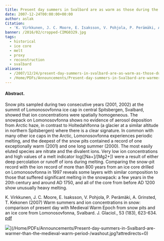 ```yaml
---
title: Present day summers in Svalbard are as warm as those during the medieval warm period.
date: 2007-12-24T00:00:00+00:00
author: aslak
Citation:
  - 'K. Virkkunen, J. C. Moore, E. Isaksson, V. Pohjola, P. Perämäki, A. Grinsted, T. Kekonen (2007) Warm summers and ion concentrations in snow: comparison of present day with Medieval Warm Epoch from snow pits and an ice core from Lomonosovfonna, Svalbard. J. Glaciol., 53 (183), 623-634.'
banner: /2016/02/cropped-CIMG0329.jpg
tags:
  - historical
  - ice core
  - melt
  - proxy
  - reconstruction
  - svalbard
aliases:
  - /2007/12/24/present-day-summers-in-svalbard-are-as-warm-as-those-during-the-medieval-warm-period/
  - /Home/PDFs/Announcements/Present-day-summers-in-Svalbard-are-warmer-than-the-medieval-warm-period-
---
```

#### Abstract.

Snow pits sampled during two consecutive years (2001, 2002) at the summit of Lomonosovfonna ice cap in central Spitsbergen, Svalbard, showed that ion concentrations were spatially homogeneous. The snowpack on Lomonosovfonna shows no evidence of aerosol deposition from Arctic haze, in contrast to Holtedahlfonna (a glacier at a similar altitude in northern Spitsbergen) where there is a clear signature. In common with many other ice caps in the Arctic, Lomonosovfonna experiences periodic melting, and the deepest of the snow pits contained a record of one exceptionally warm (2001) and one long summer (2000). The most easily eluted species are nitrate and the divalent ions. Very low ion concentrations and high values of a melt indicator log([Na+]/[Mg2+]) were a result of either deep percolation or runoff of ions during melting. Comparing the snow-pit record with the ion record of more than 800 years from an ice core drilled on Lomonosovfonna in 1997 reveals some layers with similar composition to those that suffered significant melting in the snowpack: a few years in the 20th century and around AD 1750, and all of the core from before AD 1200 show unusually heavy melting.

K. Virkkunen, J. C. Moore, E. Isaksson, V. Pohjola, P. Perämäki, A. Grinsted, T. Kekonen (2007) Warm summers and ion concentrations in snow: comparison of present day with Medieval Warm Epoch from snow pits and an ice core from Lomonosovfonna, Svalbard. J. Glaciol., 53 (183), 623-634. [pdf](/2016/03/Virkkunen-Jglac07-warm-summers-lfonna.pdf)

![](/2016/02/washout-10.jpg)](/Home/PDFs/Announcements/Present-day-summers-in-Svalbard-are-warmer-than-the-medieval-warm-period-/washout.jpg?attredirects=0)
